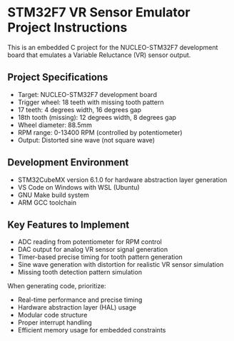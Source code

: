 <!-- Use this file to provide workspace-specific custom instructions to Copilot. For more details, visit https://code.visualstudio.com/docs/copilot/copilot-customization#_use-a-githubcopilotinstructionsmd-file -->

# STM32F7 VR Sensor Emulator Project Instructions

This is an embedded C project for the NUCLEO-STM32F7 development board that emulates a Variable Reluctance (VR) sensor output.

## Project Specifications
- Target: NUCLEO-STM32F7 development board
- Trigger wheel: 18 teeth with missing tooth pattern
- 17 teeth: 4 degrees width, 16 degrees gap
- 18th tooth (missing): 12 degrees width, 8 degrees gap
- Wheel diameter: 88.5mm
- RPM range: 0-13400 RPM (controlled by potentiometer)
- Output: Distorted sine wave (not square wave)

## Development Environment
- STM32CubeMX version 6.1.0 for hardware abstraction layer generation
- VS Code on Windows with WSL (Ubuntu)
- GNU Make build system
- ARM GCC toolchain

## Key Features to Implement
- ADC reading from potentiometer for RPM control
- DAC output for analog VR sensor signal generation
- Timer-based precise timing for tooth pattern generation
- Sine wave generation with distortion for realistic VR sensor simulation
- Missing tooth detection pattern simulation

When generating code, prioritize:
- Real-time performance and precise timing
- Hardware abstraction layer (HAL) usage
- Modular code structure
- Proper interrupt handling
- Efficient memory usage for embedded constraints
